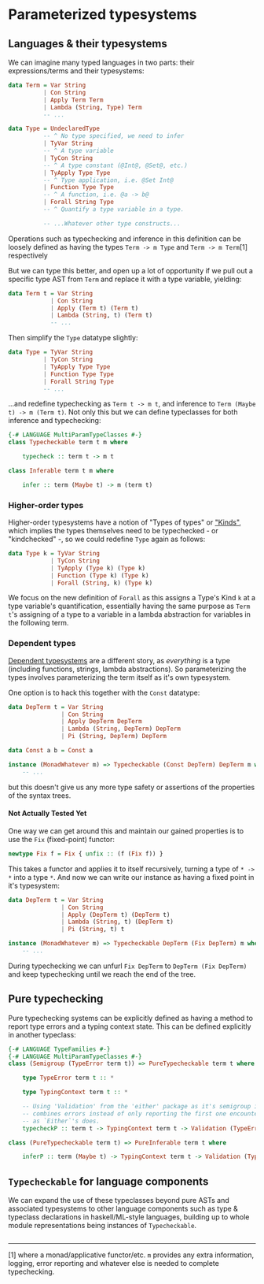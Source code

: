 # Parameterized typesystems

## Languages & their typesystems

We can imagine many typed languages in two parts: their expressions/terms and their typesystems:

```haskell
data Term = Var String
          | Con String
          | Apply Term Term
          | Lambda (String, Type) Term
          -- ...

data Type = UndeclaredType
          -- ^ No type specified, we need to infer
          | TyVar String
          -- ^ A type variable
          | TyCon String
          -- ^ A type constant (@Int@, @Set@, etc.)
          | TyApply Type Type
          -- ^ Type application, i.e. @Set Int@
          | Function Type Type
          -- ^ A function, i.e. @a -> b@
          | Forall String Type
          -- ^ Quantify a type variable in a type.

          -- ...Whatever other type constructs...
```

Operations such as typechecking and inference in this definition can be loosely defined as having the types `Term -> m Type` and `Term -> m Term`[1] respectively

But we can type this better, and open up a lot of opportunity if we pull out a specific type AST from `Term` and replace it with a type variable, yielding:

```haskell
data Term t = Var String
            | Con String
            | Apply (Term t) (Term t)
            | Lambda (String, t) (Term t)
            -- ...
```

Then simplify the `Type` datatype slightly:

```haskell
data Type = TyVar String
          | TyCon String
          | TyApply Type Type
          | Function Type Type
          | Forall String Type
          -- ...
```

...and redefine typechecking as `Term t -> m t`, and inference to `Term (Maybe t) -> m (Term t)`. Not only this but we can define typeclasses for both inference and typechecking:

```haskell
{-# LANGUAGE MultiParamTypeClasses #-}
class Typecheckable term t m where

    typecheck :: term t -> m t

class Inferable term t m where

    infer :: term (Maybe t) -> m (term t)
```

### Higher-order types

Higher-order typesystems have a notion of "Types of types" or ["Kinds"](https://en.wikipedia.org/wiki/Kind_(type_theory)), which implies the types themselves need to be typechecked - or "kindchecked" -, so we could redefine `Type` again as follows:

```haskell
data Type k = TyVar String
            | TyCon String
            | TyApply (Type k) (Type k)
            | Function (Type k) (Type k)
            | Forall (String, k) (Type k)
```

We focus on the new definition of `Forall` as this assigns a Type's Kind `k` at a type variable's quantification, essentially having the same purpose as `Term t`'s assigning of a type to a variable in a lambda abstraction for variables in the following term.

### Dependent types

[Dependent typesystems](https://en.wikipedia.org/wiki/Dependent_type) are a different story, as _everything_ is a type (including functions, strings, lambda abstractions). So parameterizing the types involves parameterizing the term itself as it's own typesystem.

One option is to hack this together with the `Const` datatype:

```haskell
data DepTerm t = Var String
               | Con String
               | Apply DepTerm DepTerm
               | Lambda (String, DepTerm) DepTerm
               | Pi (String, DepTerm) DepTerm

data Const a b = Const a

instance (MonadWhatever m) => Typecheckable (Const DepTerm) DepTerm m where
    -- ...  
```

but this doesn't give us any more type safety or assertions of the properties of the syntax trees.

#### Not Actually Tested Yet

One way we can get around this and maintain our gained properties is to use the `Fix` (fixed-point) functor:

```haskell
newtype Fix f = Fix { unfix :: (f (Fix f)) }
```

This takes a functor and applies it to itself recursively, turning a type of `* -> *` into a type `*`. And now we can write our instance as having a fixed point in it's typesystem:

```haskell
data DepTerm t = Var String
               | Con String
               | Apply (DepTerm t) (DepTerm t)
               | Lambda (String, t) (DepTerm t)
               | Pi (String, t) t

instance (MonadWhatever m) => Typecheckable DepTerm (Fix DepTerm) m where
    -- ...
```

During typechecking we can unfurl `Fix DepTerm` to `DepTerm (Fix DepTerm)` and keep typechecking until we reach the end of the tree.

## Pure typechecking

Pure typechecking systems can be explicitly defined as having a method to report type errors and a typing context state. This can be defined explicitly in another typeclass:

```haskell
{-# LANGUAGE TypeFamilies #-}
{-# LANGUAGE MultiParamTypeClasses #-}
class (Semigroup (TypeError term t)) => PureTypecheckable term t where

    type TypeError term t :: *

    type TypingContext term t :: *

    -- Using 'Validation' from the 'either' package as it's semigroup instance
    -- combines errors instead of only reporting the first one encountered
    -- as `Either`'s does.
    typecheckP :: term t -> TypingContext term t -> Validation (TypeError term t) (t, TypingContext term t)

class (PureTypecheckable term t) => PureInferable term t where

    inferP :: term (Maybe t) -> TypingContext term t -> Validation (TypeError term t) (term t, TypingContext term t)
```

## `Typecheckable` for language components

We can expand the use of these typeclasses beyond pure ASTs and associated typesystems to other language components such as type & typeclass declarations in haskell/ML-style languages, building up to whole module representations being instances of `Typecheckable`.

```haskell
```

***

[1] where a monad/applicative functor/etc. `m` provides any extra information, logging, error reporting and whatever else is needed to complete typechecking.
